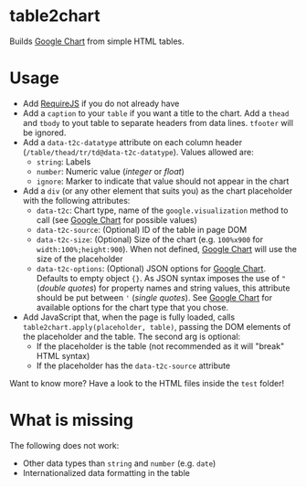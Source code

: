 # table2chart

Builds [Google Chart](https://developers.google.com/chart/) from simple HTML tables.

# Usage

  * Add [RequireJS](http://www.requirejs.org/) if you do not already have
  * Add a `caption` to your `table` if you want a title to the chart. Add a `thead` and `tbody` to yout table to separate headers from data lines. `tfooter` will be ignored.
  * Add a `data-t2c-datatype` attribute on each column header (`/table/thead/tr/td@data-t2c-datatype`). Values allowed are:
    * `string`: Labels
    * `number`: Numeric value (_integer_ or _float_)
    * `ignore`: Marker to indicate that value should not appear in the chart
  * Add a `div` (or any other element that suits you) as the chart placeholder with the following attributes:
    * `data-t2c`: Chart type, name of the `google.visualization` method to call (see [Google Chart](https://developers.google.com/chart/) for possible values)
    * `data-t2c-source`: (Optional) ID of the table in page DOM
    * `data-t2c-size`: (Optional) Size of the chart (e.g. `100%x900` for `width:100%;height:900`). When not defined, [Google Chart](https://developers.google.com/chart/) will use the size of the placeholder
    * `data-t2c-options`: (Optional) JSON options for [Google Chart](https://developers.google.com/chart/). Defaults to empty object `{}`. As JSON syntax imposes the use of `"` (_double quotes_) for property names and string values, this attribute should be put between `'` (_single quotes_). See [Google Chart](https://developers.google.com/chart/) for available options for the chart type that you chose.
  * Add JavaScript that, when the page is fully loaded, calls `table2chart.apply(placeholder, table)`, passing the DOM elements of the placeholder and the table. The second arg is optional:
    * If the placeholder is the table (not recommended as it will "break" HTML syntax)
    * If the placeholder has the `data-t2c-source` attribute
  
Want to know more? Have a look to the HTML files inside the `test` folder!

# What is missing

The following does not work:
  * Other data types than `string` and `number` (e.g. `date`)
  * Internationalized data formatting in the table
